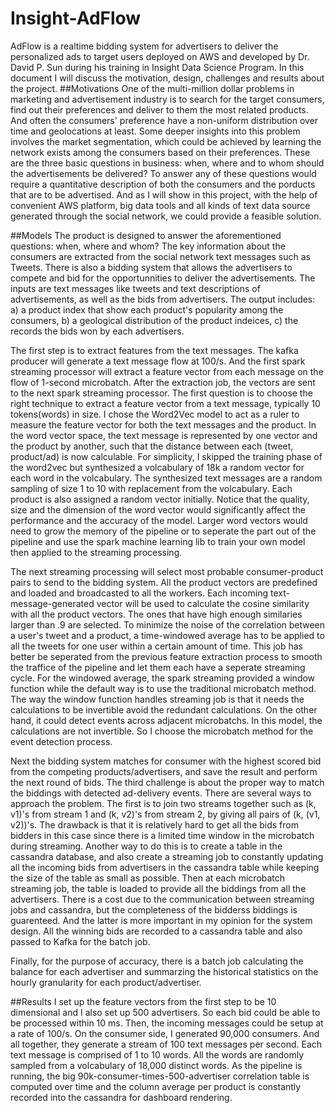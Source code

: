 # Insight-AdFlow
AdFlow is a realtime bidding system for advertisers to deliver the personalized ads to target users deployed on AWS and developed by Dr. David P. Sun during his training in Insight Data Science Program. In this document I will discuss the motivation, design, challenges and results about the project.
##Motivations
One of the multi-million dollar problems in marketing and advertisement industry is to search for the target consumers, find out their preferences and deliver to them the most related products. And often the consumers' preference have a non-uniform distribution over time and geolocations at least. Some deeper insights into this problem involves the market segmentation, which could be achieved by learning the network exists among the consumers based on their preferences. These are the three basic questions in business: when, where and to whom should the advertisements be delivered? To answer any of these questions would require a quantitative description of both the consumers and the porducts that are to be advertised. And as I will show in this project, with the help of convenient AWS platform, big data tools and all kinds of text data source generated through the social network, we could provide a feasible solution.

##Models
The product is designed to answer the aforementioned questions: when, where and whom? The key information about the consumers are extracted from the social network text messages such as Tweets. There is also a bidding system that allows the advertisers to compete and bid for the opportunnities to deliver the advertisements. The inputs are text messages like tweets and text descriptions of advertisements, as well as the bids from advertisers. The output includes: a) a product index that show each product's popularity among the consumers, b) a geological distribution of the product indeices, c) the records the bids won by each advertisers.

The first step is to extract features from the text messages. The kafka producer will generate a text message flow at 100/s. And the first spark streaming processor will extract a feature vector from each message on the flow of 1-second microbatch. After the extraction job, the vectors are sent to the next spark streaming processor. The first question is to choose the right technique to extract a feature vector from a text message, typically 10 tokens(words) in size. I chose the Word2Vec model to act as a ruler to measure the feature vector for both the text messages and the product. In the word vector space, the text message is represented by one vector and the product by another, such that the distance between each (tweet, product/ad) is now calculable. For simplicity, I skipped the training phase of the word2vec but synthesized a volcabulary of 18k a random vector for each word in the volcabulary. The synthesized text messages are a random sampling of size 1 to 10 with replacement from the volcabulary. Each product is also assigned a random vector initially. Notice that the quality, size and the dimension of the word vector would significantly affect the performance and the accuracy of the model. Larger word vectors would need to grow the memory of the pipeline or to seperate the part out of the pipeline and use the spark machine learning lib to train your own model then applied to the streaming processing.

The next streaming processing will select most probable consumer-product pairs to send to the bidding system. All the product vectors are predefined and loaded and broadcasted to all the workers. Each incoming text-message-generated vector will be used to calculate the cosine similarity with all the product vectors. The ones that have high enough similaries larger than .9 are selected. To minimize the noise of the correlation between a user's tweet and a product, a time-windowed average has to be applied to all the tweets for one user within a certain amount of time. This job has better be seperated from the previous feature extraction process to smooth the traffice of the pipeline and let them each have a seperate streaming cycle. For the windowed average, the spark streaming provided a window function while the default way is to use the traditional microbatch method. The way the window function handles streaming job is that it needs the calculations to be invertible avoid the redundant calculations. On the other hand, it could detect events across adjacent microbatchs. In this model, the calculations are not invertible. So I choose the microbatch method for the event detection process.

Next the bidding system matches for consumer with the highest scored bid from the competing products/advertisers, and save the result and perform the next round of bids. The third challenge is about the proper way to match the biddings with detected ad-delivery events. There are several ways to approach the problem. The first is to join two streams together such as (k, v1)'s from stream 1 and (k, v2)'s from stream 2, by giving all pairs of (k, (v1, v2))'s. The drawback is that it is relatively hard to get all the bids from bidders in this case since there is a limited time window in the microbatch during streaming. Another way to do this is to create a table in the cassandra database, and also create a streaming job to constantly updating all the incoming bids from advertisers in the cassandra table while keeping the size of the table as small as possible. Then at each microbatch streaming job, the table is loaded to provide all the biddings from all the advertisers. There is a cost due to the communication between streaming jobs and cassandra, but the completeness of the bidderss biddings is guarenteed. And the latter is more important in my opinion for the system design. All the winning bids are recorded to a cassandra table and also passed to Kafka for the batch job.

Finally, for the purpose of accuracy, there is a batch job calculating the balance for each advertiser and summarzing the historical statistics on the hourly granularity for each product/advertiser. 

##Results
I set up the feature vectors from the first step to be 10 dimensional and I also set up 500 advertisers. So each bid could be able to be processed within 10 ms. Then, the incoming messages could be setup at a rate of 100/s. On the consumer side, I generated 90,000 consumers. And all together, they generate a stream of 100 text messages per second. Each text message is comprised of 1 to 10 words. All the words are randomly sampled from a volcabulary of 18,000 distinct words. As the pipeline is running, the big 90k-consumer-times-500-advertiser correlation table is computed over time and the column average per product is constantly recorded into the cassandra for dashboard rendering.






